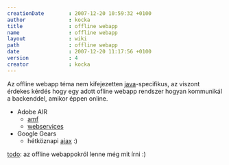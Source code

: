 ```yaml
---
creationDate        : 2007-12-20 10:59:32 +0100 
author              : kocka 
title               : offline webapp 
name                : offline webapp 
layout              : wiki 
path                : offline webapp 
date                : 2007-12-20 11:17:56 +0100 
version             : 4 
creator             : kocka 
---
```

Az offline webapp téma nem kifejezetten [java](java.html)-specifikus, az viszont érdekes kérdés hogy egy adott ofline webapp rendszer hogyan kommunikál a backenddel, amikor éppen online.

*   Adobe AIR
    *   [amf](AMF.html)
    *   [webservices](WebServices.html)
*   Google Gears
    *   hétköznapi [ajax](ajax.html) :)


[todo](TODO.html): az offline webappokról lenne még mit írni :)


